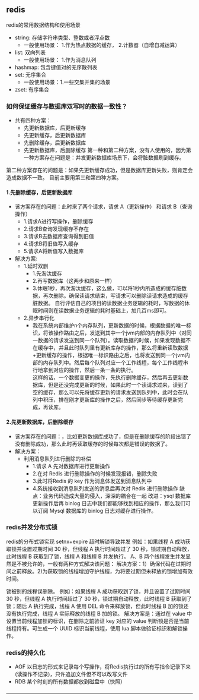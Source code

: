 <h2>redis</h2

<h3>redis的常用数据结构和使用场景</h3>

+ string: 存储字符串类型、整数或者浮点数
  + 一般使用场景： 1.作为热点数据的缓存， 2.计数器（自增自减运算）  
+ list: 双向列表
  + 一般使用场景： 1.作为消息队列
+ hashmap: 包含键值对的无序散列表
+ set: 无序集合
  + 一般使用场景：1.一些交集并集的场景
+ zset: 有序集合

<h3>如何保证缓存与数据库双写时的数据一致性？</h3>

+ 共有四种方案：
  + 先更新数据库，后更新缓存
  + 先更新缓存，后更新数据库
  + 先删除缓存，后更新数据库
  + 先更新数据库，后删除缓存
第一种和第二种方案，没有人使用的，因为第一种方案存在问题是：并发更新数据库场景下，会将脏数据刷到缓存。

第二种方案存在的问题是：如果先更新缓存成功，但是数据库更新失败，则肯定会造成数据不一致。
目前主要用第三和第四种方案。
 #### 1.先删除缓存，后更新数据库
 + 该方案存在的问题：此时来了两个请求，请求 A（更新操作） 和请求 B（查询操作）
    +  1.请求A进行写操作，删除缓存
    +  2.请求B查询发现缓存不存在
    +  3.请求B去数据库查询得到旧值
    +  4.请求B将旧值写入缓存
    +  5.请求A将新值写入数据库
 + 解决方案: 
    +  1.延时双删
        + 1.先淘汰缓存 
        + 2.再写数据库（这两步和原来一样） 
        + 3.休眠1秒，再次淘汰缓存，这么做，可以将1秒内所造成的缓存脏数据，再次删除。确保读请求结束，写请求可以删除读请求造成的缓存脏数据。
        自行评估自己的项目的读数据业务逻辑的耗时，写数据的休眠时间则在读数据业务逻辑的耗时基础上，加几百ms即可。
     +  2.异步串行化
        + 我在系统内部维护n个内存队列，更新数据的时候，根据数据的唯一标识，将该操作路由之后，发送到其中一个jvm内部的内存队列中（对同一数据的请求发送到同一个队列）。读取数据的时候，如果发现数据不在缓存中，并且此时队列里有更新库存的操作，那么将重新读取数据+更新缓存的操作，根据唯一标识路由之后，也将发送到同一个jvm内部的内存队列中。然后每个队列对应一个工作线程，每个工作线程串行地拿到对应的操作，然后一条一条的执行。  
       这样的话，一个数据变更的操作，先执行删除缓存，然后再去更新数据库，但是还没完成更新的时候，如果此时一个读请求过来，读到了空的缓存，那么可以先将缓存更新的请求发送到队列中，此时会在队列中积压，排在刚才更新库的操作之后，然后同步等待缓存更新完成，再读库。
       
#### 2.先更新数据库，后删除缓存
+ 该方案存在的问题：，比如更新数据库成功了，但是在删除缓存的阶段出错了没有删除成功，那么此时再读取缓存的时候每次都是错误的数据了。
+ 解决方案：
   + 利用消息队列进行删除的补偿
     + 1.请求 A 先对数据库进行更新操作
     + 2.在对 Redis 进行删除操作的时候发现报错，删除失败
     + 3.此时将Redis 的 key 作为消息体发送到消息队列中
     + 4.系统接收到消息队列发送的消息后再次对 Redis 进行删除操作
     缺点：业务代码造成大量的侵入，深深的耦合在一起
     改进：ysql 数据库更新操作后再 binlog 日志中我们都能够找到相应的操作，那么我们可以订阅 Mysql 数据库的 binlog 日志对缓存进行操作。
     
<h3>redis并发分布式锁</h3>

redis的分布式锁实现 setnx+expire
超时解锁导致并发
例如：如果线程 A 成功获取锁并设置过期时间 30 秒，但线程 A 执行时间超过了 30 秒，锁过期自动释放，此时线程 B 获取到了锁，线程 A 和线程 B 并发执行。
A、B 两个线程发生并发显然是不被允许的，一般有两种方式解决该问题：
解决方案：1）确保代码在过期时间之前释放。2)为获取锁的线程增加守护线程，为将要过期但未释放的锁增加有效时间。

锁被别的线程误删除。
例如：如果线程 A 成功获取到了锁，并且设置了过期时间 30 秒，但线程 A 执行时间超过了 30 秒，锁过期自动释放，此时线程 B 获取到了锁；随后 A 执行完成，线程 A 使用 DEL 命令来释放锁，但此时线程 B 加的锁还没有执行完成，线程 A 实际释放的线程 B 加的锁。
解决方案是：通过在 value 中设置当前线程加锁的标识，在删除之前验证 key 对应的 value 判断锁是否是当前线程持有。可生成一个 UUID 标识当前线程，使用 lua 脚本做验证标识和解锁操作。


<h3>redis的持久化</h3>

+ AOF 以日志的形式来记录每个写操作，将Redis执行过的所有写指令记录下来(读操作不记录)，只许追加文件但不可以改写文件
+ RDB 某个时刻的所有数据都放到磁盘中（快照）


<h3></h3>

<hr>